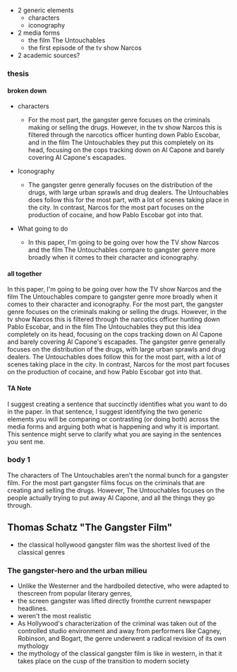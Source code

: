 - 2 generic elements
  - characters
  - iconography
- 2 media forms
  - the film The Untouchables
  - the first episode of the tv show Narcos
- 2 academic sources?

### thesis

#### broken down
- characters
  - For the most part, the gangster genre focuses on the criminals making or selling the drugs. However, in the tv show Narcos this is filtered through the narcotics officer hunting down Pablo Escobar, and in the film The Untouchables they put this completely on its head, focusing on the cops tracking down on Al Capone and barely covering Al Capone's escapades.

- Iconography
  - The gangster genre generally focuses on the distribution of the drugs, with large urban sprawls and drug dealers. The Untouchables does follow this for the most part, with a lot of scenes taking place in the city. In contrast, Narcos for the most part focuses on the production of cocaine, and how Pablo Escobar got into that.

- What going to do 
  - In this paper, I'm going to be going over how the TV show Narcos and the film The Untouchables compare to gangster genre more broadly when it comes to their character and iconography. 









#### all together
In this paper, I'm going to be going over how the TV show Narcos and the film The Untouchables compare to gangster genre more broadly when it comes to their character and iconography. For the most part, the gangster genre focuses on the criminals making or selling the drugs. However, in the tv show Narcos this is filtered through the narcotics officer hunting down Pablo Escobar, and in the film The Untouchables they put this idea completely on its head, focusing on the cops tracking down on Al Capone and barely covering Al Capone's escapades. The gangster genre generally focuses on the distribution of the drugs, with large urban sprawls and drug dealers. The Untouchables does follow this for the most part, with a lot of scenes taking place in the city. In contrast, Narcos for the most part focuses on the production of cocaine, and how Pablo Escobar got into that. 

#### TA Note
I suggest creating a sentence that succinctly identifies what you want to
do in the paper. In that sentence, I suggest identifying the two generic
elements you will be comparing or contrasting (or doing both) across the
media forms and arguing both what is happening and why it is important.
This sentence might serve to clarify what you are saying in the sentences
you sent me. 

### body 1
The characters of The Untouchables aren't the normal bunch for a gangster film. For the most part gangster films focus on the criminals that are creating and selling the drugs. However, The Untouchables focuses on the people actually trying to put away Al Capone, and all the things they go through. 









## Thomas Schatz "The Gangster Film"
- the classical hollywood gangster film was the shortest lived of the classical genres

### The gangster-hero and the urban milieu
- Unlike the Westerner and the hardboiled detective, who were adapted to thescreen from popular literary genres, 
- the screen gangster was lifted directly fromthe current newspaper headlines.
- weren't the most realistic
- As Hollywood's characterization of the criminal was taken out of the controlled studio environment and away from performers like Cagney, Robinson, and Bogart, the genre underwent a radical revision of its own mythology
- the mythology of the classical gangster film is like in western, in that it takes place on the cusp of the transition to modern society


<!-- no cumulative exam, one more exam on ch 4; its on december 3 -->






















